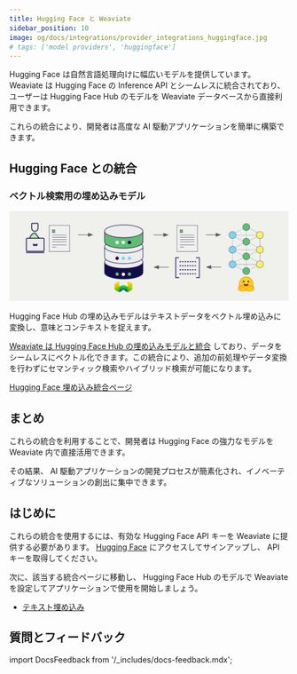 ```yaml
---
title: Hugging Face と Weaviate
sidebar_position: 10
image: og/docs/integrations/provider_integrations_huggingface.jpg
# tags: ['model providers', 'huggingface']
---
```


<!-- Note: for images, use https://docs.google.com/presentation/d/15opIcJuaIjEEcs_1Zm8B6pccox2p7_MHSjCnRv4dPfU/edit?usp=sharing -->

Hugging Face は自然言語処理向けに幅広いモデルを提供しています。 Weaviate は Hugging Face の Inference API とシームレスに統合されており、ユーザーは Hugging Face Hub のモデルを Weaviate データベースから直接利用できます。

これらの統合により、開発者は高度な AI 駆動アプリケーションを簡単に構築できます。

## Hugging Face との統合

### ベクトル検索用の埋め込みモデル

![埋め込み統合のイメージ](../_includes/integration_huggingface_embedding.png)

Hugging Face Hub の埋め込みモデルはテキストデータをベクトル埋め込みに変換し、意味とコンテキストを捉えます。

[Weaviate は Hugging Face Hub の埋め込みモデルと統合](./embeddings.md) しており、データをシームレスにベクトル化できます。この統合により、追加の前処理やデータ変換を行わずにセマンティック検索やハイブリッド検索が可能になります。

[Hugging Face 埋め込み統合ページ](./embeddings.md)

## まとめ

これらの統合を利用することで、開発者は Hugging Face の強力なモデルを Weaviate 内で直接活用できます。

その結果、 AI 駆動アプリケーションの開発プロセスが簡素化され、イノベーティブなソリューションの創出に集中できます。

## はじめに

これらの統合を使用するには、有効な Hugging Face API キーを Weaviate に提供する必要があります。 [Hugging Face](https://huggingface.co/docs/api-inference/en/quicktour) にアクセスしてサインアップし、 API キーを取得してください。

次に、該当する統合ページに移動し、 Hugging Face Hub のモデルで Weaviate を設定してアプリケーションで使用を開始しましょう。

- [テキスト埋め込み](./embeddings.md)

## 質問とフィードバック

import DocsFeedback from '/_includes/docs-feedback.mdx';

<DocsFeedback/>


